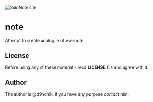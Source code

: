 ![SoloNote site](https://i.ibb.co/qnn9j29/Screenshot-2020-09-14-My-Note-1.png)
# note
Attempt to create analogue of evernote
## License
Before using any of these material - read __LICENSE__ file and agree with it.
## Author
The author is @d9nchik, if you have any purpose _contact_ him.
